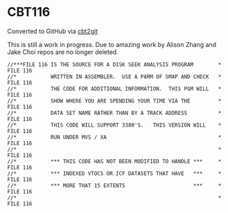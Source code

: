 # CBT116
Converted to GitHub via [cbt2git](https://github.com/wizardofzos/cbt2git)

This is still a work in progress. 
Due to amazing work by Alison Zhang and Jake Choi repos are no longer deleted.

```
//***FILE 116 IS THE SOURCE FOR A DISK SEEK ANALYSIS PROGRAM        *   FILE 116
//*           WRITTEN IN ASSEMBLER.  USE A PARM OF SMAP AND CHECK   *   FILE 116
//*           THE CODE FOR ADDITIONAL INFORMATION.  THIS PGM WILL   *   FILE 116
//*           SHOW WHERE YOU ARE SPENDING YOUR TIME VIA THE         *   FILE 116
//*           DATA SET NAME RATHER THAN BY A TRACK ADDRESS          *   FILE 116
//*           THIS CODE WILL SUPPORT 3380'S.   THIS VERSION WILL    *   FILE 116
//*           RUN UNDER MVS / XA                                    *   FILE 116
//*                                                                 *   FILE 116
//*           *** THIS CODE HAS NOT BEEN MODIFIED TO HANDLE ***     *   FILE 116
//*           *** INDEXED VTOCS OR ICF DATASETS THAT HAVE   ***     *   FILE 116
//*           *** MORE THAT 15 EXTENTS                      ***     *   FILE 116
//*                                                                 *   FILE 116
```
